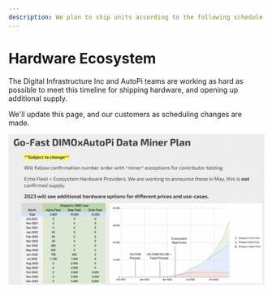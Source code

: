 ```yaml
---
description: We plan to ship units according to the following schedule in 2022.
---
```


# Hardware Ecosystem

The Digital Infrastructure Inc and AutoPi teams are working as hard as possible to meet this timeline for shipping hardware, and opening up additional supply.&#x20;

We'll update this page, and our customers as scheduling changes are made.&#x20;

![As always, these plans are subject to change. ](<../.gitbook/assets/image (10).png>)

